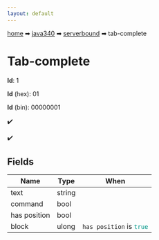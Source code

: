 ```yaml
---
layout: default
---
```


[home](/) ➡ [java340](/protocol/java340) ➡ [serverbound](/protocol/java340/serverbound) ➡ tab-complete

# Tab-complete

**Id**: 1

**Id** (hex): 01

**Id** (bin): 00000001

✔️

✔️

## Fields

Name | Type | When
---|---|:---:
text | string | 
command | bool | 
has position | bool | 
block | ulong | <code>has position</code> is <code><span style="color:#009688">true</span></code>

